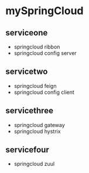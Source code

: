 # mySpringCloud
## serviceone
- springcloud ribbon
- springcloud config server
## servicetwo
- springcloud feign
- springcloud config client
## servicethree
- springcloud gateway
- springcloud hystrix
## servicefour
- springcloud zuul